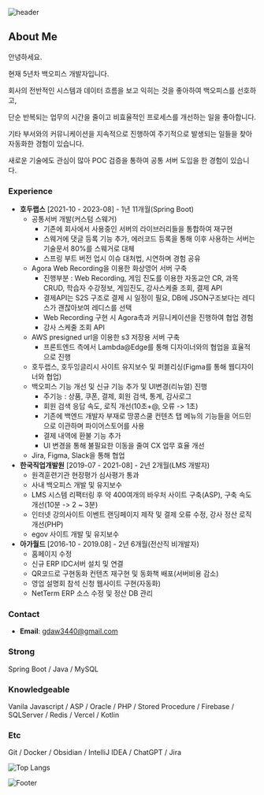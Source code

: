 ![header](https://capsule-render.vercel.app/api?type=waving&color=timeAuto&height=150&section=header&text=Hi!%20I'm%20Jiseong&fontSize=45)
  
## About Me

안녕하세요.

현재 5년차 백오피스 개발자입니다.

회사의 전반적인 시스템과 데이터 흐름을 보고 익히는 것을 좋아하여 백오피스를 선호하고, 

단순 반복되는 업무의 시간을 줄이고 비효율적인 프로세스를 개선하는 일을 좋아합니다.

기타 부서와의 커뮤니케이션을 지속적으로 진행하여 주기적으로 발생되는 일들을 찾아 자동화한 경험이 있습니다.

새로운 기술에도 관심이 많아 POC 검증을 통하여 공통 서버 도입을 한 경험이 있습니다.


### Experience
- **호두랩스** [2021-10 - 2023-08] - 1년 11개월(Spring Boot)
	- 공통서버 개발(커스텀 스웨거)
		- 기존에 회사에서 사용중인 서버의 라이브러리들을 통합하여 재구현
		- 스웨거에 댓글 등록 기능 추가, 에러코드 등록을 통해 이후 사용하는 서버는 기술문서 80%를 스웨거로 대체
		- 스프링 부트 버전 업시 이슈 대처법, 시연하며 경험 공유
	- Agora Web Recording을 이용한 화상영어 서버 구축
 		- 진행부분 : Web Recording, 게임 진도를 이용한 자동교안 CR, 과목 CRUD, 학습자 수강정보, 게임진도, 강사스케줄 조회, 결제 API
		- 결제API는 S2S 구조로 결제 시 일정이 필요, DB에 JSON구조보다는 레디스가 괜찮아보여 레디스를 선택
		- Web Recording 구현 시 Agora측과 커뮤니케이션을 진행하여 협업 경험
    	- 강사 스케줄 조회 API
	- AWS presigned url을 이용한 s3 저장용 서버 구축
 		- 프론트엔드 측에서 Lambda@Edge를 통해 디자이너와의 협업을 효율적으로 진행
	- 호두랩스, 호두잉글리시 사이트 유지보수 및 퍼블리싱(Figma를 통해 웹디자이너와 협업)
	- 백오피스 기능 개선 및 신규 기능 추가 및 UI변경(리뉴얼) 진행
		- 주기능 : 상품, 쿠폰, 결제, 회원 검색, 통계, 감사로그
		- 회원 검색 응답 속도, 로직 개선(10초+@, 오류 -> 1초)
		- 기존에 백엔드 개발자 부재로 땅콩스쿨 컨텐츠 탭 메뉴의 기능들을 어드민으로 이관하며 파이어스토어를 사용
		- 결제 내역에 환불 기능 추가
		- UI 변경을 통해 불필요한 이동을 줄여 CX 업무 효율 개선
	- Jira, Figma, Slack을 통해 협업
- **한국직업개발원** [2019-07 - 2021-08] - 2년 2개월(LMS 개발자)
	- 원격훈련기관 현장평가 심사평가 통과
	- 사내 백오피스 개발 및 유지보수
	- LMS 시스템 리팩터링 후 약 400여개의 바우처 사이트 구축(ASP), 구축 속도 개선(10분 -> 2 ~ 3분)
	- 인터넷 강의사이트 이벤트 랜딩페이지 제작 및 결제 오류 수정, 강사 정산 로직 개선(PHP)
	- egov 사이트 개발 및 유지보수
- **아가월드** [2016-10 - 2019.08] - 2년 6개월(전산직 비개발자)
	- 홈페이지 수정
	- 신규 ERP IDC서버 설치 및 연결
	- QR코드로 구현동화 컨텐츠 재구현 및 동화책 배포(서버비용 감소)
	- 영업 설명회 참석 신청 웹사이트 구현(자동화)
	- NetTerm ERP 소스 수정 및 정산 DB 관리
### Contact
- **Email**: gdaw3440@gmail.com

### Strong
Spring Boot / Java / MySQL


### Knowledgeable
Vanila Javascript / ASP / Oracle / PHP / Stored Procedure / Firebase / SQLServer / Redis / Vercel / Kotlin

### Etc 
Git / Docker / Obsidian / IntelliJ IDEA / ChatGPT / Jira


![Top Langs](https://github-readme-stats.vercel.app/api/top-langs/?username=seer-lee)


![Footer](https://capsule-render.vercel.app/api?type=Waving&&color=timeAuto&height=150&section=footer)
